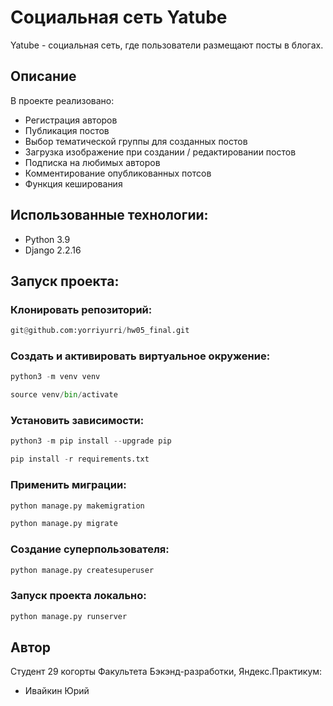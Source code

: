 # Социальная сеть Yatube

Yatube - социальная сеть, где пользователи размещают посты в блогах.

## Описание

В проекте реализовано:
* Регистрация авторов
* Публикация постов
* Выбор тематической группы для созданных постов
* Загрузка изображение при создании / редактировании постов
* Подписка на любимых авторов
* Комментирование опубликованных потсов
* Функция кеширования

## Использованные технологии:

* Python 3.9
* Django 2.2.16

## Запуск проекта:

### Клонировать репозиторий:

```python
git@github.com:yorriyurri/hw05_final.git
```

### Cоздать и активировать виртуальное окружение:

```python
python3 -m venv venv

source venv/bin/activate
```

### Установить зависимости:

```python
python3 -m pip install --upgrade pip

pip install -r requirements.txt
```

### Применить миграции:

```python
python manage.py makemigration

python manage.py migrate
```

### Создание суперпользователя:
```python
python manage.py createsuperuser
```

### Запуск проекта локально:

```python
python manage.py runserver
```

## Автор

Студент 29 когорты Факультета Бэкэнд-разработки, Яндекс.Практикум:

* Ивайкин Юрий
